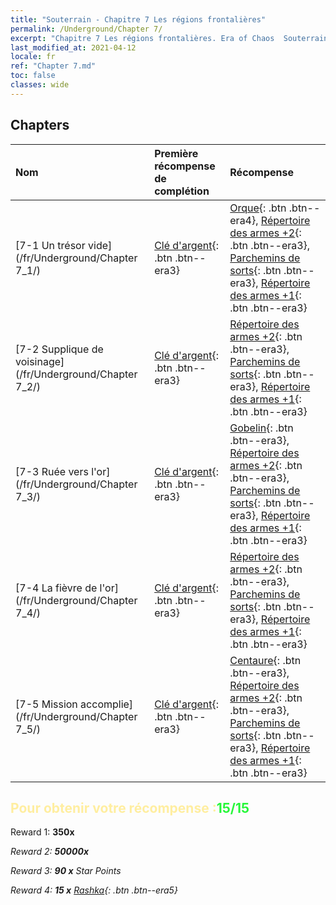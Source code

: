 ```yaml
---
title: "Souterrain - Chapitre 7 Les régions frontalières"
permalink: /Underground/Chapter 7/
excerpt: "Chapitre 7 Les régions frontalières. Era of Chaos  Souterrain - Chapitre 7. Les régions frontalières"
last_modified_at: 2021-04-12
locale: fr
ref: "Chapter 7.md"
toc: false
classes: wide
---
```


## Chapters

  | Nom |  Première récompense de complétion | Récompense |
  |:------------|:------------|:------------| 
  | [7-1 Un trésor vide](/fr/Underground/Chapter 7_1/) | [Clé d'argent](/fr/Items/con_693/){: .btn .btn--era3} | [Orque](/fr/Items/unt_219/){: .btn .btn--era4}, [Répertoire des armes +2](/fr/Items/mat_32/){: .btn .btn--era3}, [Parchemins de sorts](/fr/Items/con_694/){: .btn .btn--era3}, [Répertoire des armes +1](/fr/Items/mat_25/){: .btn .btn--era3} |
  | [7-2 Supplique de voisinage](/fr/Underground/Chapter 7_2/) | [Clé d'argent](/fr/Items/con_693/){: .btn .btn--era3} | [Répertoire des armes +2](/fr/Items/mat_32/){: .btn .btn--era3}, [Parchemins de sorts](/fr/Items/con_694/){: .btn .btn--era3}, [Répertoire des armes +1](/fr/Items/mat_25/){: .btn .btn--era3} |
  | [7-3 Ruée vers l'or](/fr/Underground/Chapter 7_3/) | [Clé d'argent](/fr/Items/con_693/){: .btn .btn--era3} | [Gobelin](/fr/Items/unt_217/){: .btn .btn--era3}, [Répertoire des armes +2](/fr/Items/mat_32/){: .btn .btn--era3}, [Parchemins de sorts](/fr/Items/con_694/){: .btn .btn--era3}, [Répertoire des armes +1](/fr/Items/mat_25/){: .btn .btn--era3} |
  | [7-4 La fièvre de l'or](/fr/Underground/Chapter 7_4/) | [Clé d'argent](/fr/Items/con_693/){: .btn .btn--era3} | [Répertoire des armes +2](/fr/Items/mat_32/){: .btn .btn--era3}, [Parchemins de sorts](/fr/Items/con_694/){: .btn .btn--era3}, [Répertoire des armes +1](/fr/Items/mat_25/){: .btn .btn--era3} |
  | [7-5 Mission accomplie](/fr/Underground/Chapter 7_5/) | [Clé d'argent](/fr/Items/con_693/){: .btn .btn--era3} | [Centaure](/fr/Items/unt_199/){: .btn .btn--era3}, [Répertoire des armes +2](/fr/Items/mat_32/){: .btn .btn--era3}, [Parchemins de sorts](/fr/Items/con_694/){: .btn .btn--era3}, [Répertoire des armes +1](/fr/Items/mat_25/){: .btn .btn--era3} |


## <span style="color: #ffeea0">Pour obtenir votre récompense :</span><span style="color: #27f73a">15/15</span>

 Reward 1:  **350x** <i class="fas fa-gem"/>

 Reward 2:  **50000x** <i class="fas fa-coins"/>

 Reward 3: **90 x** Star Points

 Reward 4: **15 x** [Rashka](/fr/Items/her_384/){: .btn .btn--era5}

